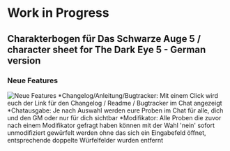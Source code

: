 # Work in Progress

## Charakterbogen für Das Schwarze Auge 5 / character sheet for The Dark Eye 5 - German version

### Neue Features

![Neue Features](https://i.imgur.com/GpYN42a.png)
*Changelog/Anleitung/Bugtracker: Mit einem Click wird euch der Link für den Changelog / Readme / Bugtracker im Chat angezeigt
*Chatausgabe: Je nach Auswahl werden eure Proben im Chat für alle, dich und den GM oder nur für dich sichtbar
*Modifikator: Alle Proben die zuvor nach einem Modifikator gefragt haben können mit der Wahl 'nein' sofort unmodifiziert gewürfelt werden ohne das sich ein Eingabefeld öffnet, entsprechende doppelte Würfelfelder wurden entfernt